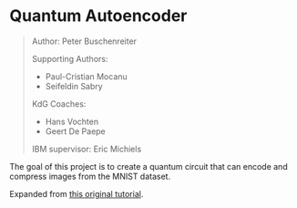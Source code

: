 # Quantum Autoencoder

> Author: Peter Buschenreiter
> 
> Supporting Authors:
> - Paul-Cristian Mocanu
> - Seifeldin Sabry
> 
> KdG Coaches: 
> - Hans Vochten
> - Geert De Paepe
> 
> IBM supervisor: Eric Michiels

The goal of this project is to create a quantum circuit that can encode and compress images from the MNIST dataset.

Expanded from [this original tutorial](https://qiskit-community.github.io/qiskit-machine-learning/tutorials/12_quantum_autoencoder.html).